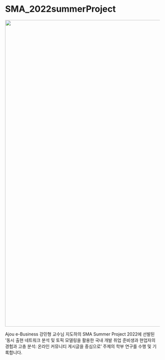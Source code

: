 # SMA_2022summerProject
<img src='https://biz.ajou.ac.kr/_res/ajou/biz/img/intro/img-bi02.png](http://biz-e.ajou.ac.kr/_resources/biz-e/img/main/ASB_logo02.gif' width=1000/>

Ajou e-Business 강민형 교수님 지도하의  SMA Summer Project 2022에 선발된 '동시 출현 네트워크 분석 및 토픽 모델링을 활용한 국내 개발 취업 준비생과 현업자의 경험과 고충 분석: 온라인 커뮤니티 게시글을 중심으로’ 주제의 학부 연구를 수행 및 기록합니다.
